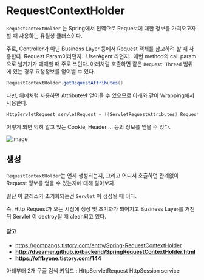 # RequestContextHolder



`RequestContextHolder` 는 Spring에서 전역으로 Request에 대한 정보를 가져오고자 할 때 사용하는 유틸성 클래스이다.



주로, Controller가 아닌 Business Layer 등에서 Request 객체를 참고하려 할 때 사용한다.
Request Param이라던지.. UserAgent 라던지.. 매번 method의 call param으로 넘기기가 애매할 때 주로 쓰인다.
아래처럼 호출하면 같은 `Request Thread` 범위에 있는 경우 요청정보를 얻어낼 수 있다.



```java
RequestContextHolder.getRequestAttributes()
```



다만, 위에처럼 사용하면 Attribute만 얻어올 수 있으므로 아래와 같이 Wrapping해서 사용한다.

```java
HttpServletRequest servletRequest = ((ServletRequestAttributes) RequestContextHolder.getRequestAttributes()).getRequest();
```

이렇게 되면 익히 알고 있는 Cookie, Header ... 등의 정보를 얻을 수 있다.

![image](https://user-images.githubusercontent.com/55625864/92240804-28153500-eef8-11ea-80c4-de172b5b2b7d.png)



## 생성

`RequestContextHolder`는 언제 생성되는지, 그리고 어디서 호출하던 관계없이 Request 정보를 얻을 수 있는지에 대해 알아보자.

일단 이 클래스가 초기화되는건 `Servlet` 이 생성될 때 이다.



즉, Http Request가 오는 시점에 생성 및 초기화가 되어지고 Business Layer를 거친 뒤 Servlet 이 destroy될 때 clean되고 있다.





#### 참고

- https://gompangs.tistory.com/entry/Spring-RequestContextHolder
- **http://dveamer.github.io/backend/SpringRequestContextHolder.html**
- **https://offbyone.tistory.com/144**

아래부터 2개 구글 검색 키워드 : HttpServletRequest HttpSession service
